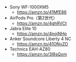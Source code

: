 
- Sony WF-1000XM5
    - https://amzn.to/41MfE86
- AirPods Pro（第2世代）
    - https://amzn.to/4ghRVCt
- Jabra Elite 10
    - https://amzn.to/4nojNHp
- Anker Soundcore Liberty 4 NC
    - https://amzn.to/41ONyZO
- Technics EAH-AZ80
    - https://amzn.to/3I8sQxm